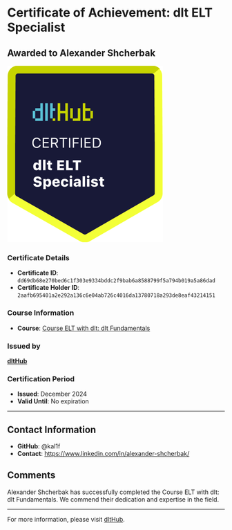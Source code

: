 
# Certificate of Achievement: dlt ELT Specialist

## Awarded to **Alexander Shcherbak**

![Course Image](../badges/dlt_ELT_specialist.png)

### Certificate Details
- **Certificate ID**: `dd69db68e270bed6c1f303e9334bddc2f9bab6a8588799f5a794b019a5a86dad`
- **Certificate Holder ID**: `2aafb695401a2e292a136c6e04ab726c4016da13780718a293de8eaf43214151`

### Course Information
- **Course**: [Course ELT with dlt: dlt Fundamentals](https://github.com/dlt-hub/dlthub-education/tree/main/courses/dlt_fundamentals_dec_2024)

### Issued by
[**dltHub**](https://dlthub.com/) 

### Certification Period
- **Issued**: December 2024
- **Valid Until**: No expiration

---

## Contact Information
- **GitHub**: @kal1f
- **Contact**: https://www.linkedin.com/in/alexander-shcherbak/

## Comments
Alexander Shcherbak has successfully completed the Course ELT with dlt: dlt Fundamentals. We commend their dedication and expertise in the field.

---

For more information, please visit [dltHub](https://dlthub.com/).
    